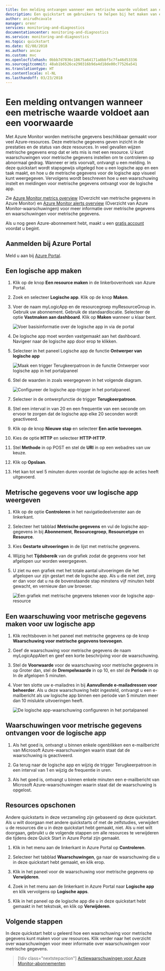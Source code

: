 ```yaml
---
title: Een melding ontvangen wanneer een metrische waarde voldoet aan een voorwaarde | Microsoft Docs
description: Een quickstart om gebruikers te helpen bij het maken van een metrische waarde voor een logische app
author: anirudhcavale
manager: orenr
services: monitoring-and-diagnostics
documentationcenter: monitoring-and-diagnostics
ms.service: monitoring-and-diagnostics
ms.topic: quickstart
ms.date: 02/08/2018
ms.author: ancav
ms.custom: mvc
ms.openlocfilehash: 0bbb7d7036c18675a64171a8bbf5c7fa46d53336
ms.sourcegitcommit: 48ab1b6526ce290316b9da4d18de00c77526a541
ms.translationtype: HT
ms.contentlocale: nl-NL
ms.lasthandoff: 03/23/2018
---
```

# <a name="receive-a-notification-when-a-metric-value-meets-a-condition"></a>Een melding ontvangen wanneer een metrische waarde voldoet aan een voorwaarde

Met Azure Monitor worden metrische gegevens beschikbaar gemaakt voor veel Azure-resources. Deze metrische gegevens geven inzicht in de prestaties en de status van deze resources. In veel gevallen wijzen metrische gegevens erop dat er iets mis is met een resource. U kunt waarschuwingen voor metrische gegevens instellen om te controleren op abnormaal gedrag. Wanneer er iets voorvalt, ontvangt u een melding. In deze quickstart wordt stapsgewijs uitgelegd hoe u een logische app en een taak maakt, en hoe u de metrische gegevens voor de logische app visueel kunt weergegeven. Vervolgens wordt beschreven hoe u een waarschuwing instelt en meldingen voor metrische gegevens ontvangt voor de logische app.

Zie [Azure Monitor metrics overview](./monitoring-overview-metrics.md) (Overzicht van metrische gegevens in Azure Monitor) en [Azure Monitor alerts overview](./monitoring-overview-alerts.md) (Overzicht van Azure Monitor-waarschuwingen) voor meer informatie over metrische gegevens en waarschuwingen voor metrische gegevens. 

Als u nog geen Azure-abonnement hebt, maakt u een [gratis account](https://azure.microsoft.com/free/) voordat u begint.

## <a name="sign-in-to-the-azure-portal"></a>Aanmelden bij Azure Portal

Meld u aan bij [Azure Portal](https://portal.azure.com/).

## <a name="create-a-logic-app"></a>Een logische app maken

1. Klik op de knop **Een resource maken** in de linkerbovenhoek van Azure Portal.

2. Zoek en selecteer **Logische app**. Klik op de knop **Maken**.

3. Voer de naam myLogicApp en de resourcegroep myResourceGroup in. Gebruik uw abonnement.  Gebruik de standaardlocatie. Selecteer de optie **Vastmaken aan dashboard**.  Klik op **Maken** wanneer u klaar bent. 

    ![Voer basisinformatie over de logische app in via de portal](./media/monitor-quick-resource-metric-alert-portal/create-logic-app-portal.png)  


4. De logische app moet worden vastgemaakt aan het dashboard. Navigeer naar de logische app door erop te klikken.

5. Selecteer in het paneel Logische app de functie **Ontwerper van logische app**

     ![Maak een trigger Terugkeerpatroon in de functie Ontwerper voor logische app in het portalpaneel](./media/monitor-quick-resource-metric-alert-portal/logic-app-designer.png)  

6. Stel de waarden in zoals weergegeven in het volgende diagram.

    ![Configureer de logische app-trigger in het portalpaneel](./media/monitor-quick-resource-metric-alert-portal/create-logic-app-triggers.png). 

7. Selecteer in de ontwerpfunctie de trigger **Terugkeerpatroon**.

8. Stel een interval in van 20 en een frequentie van een seconde om ervoor te zorgen dat de logische app elke 20 seconden wordt geactiveerd.

9. Klik op de knop **Nieuwe stap** en selecteer **Een actie toevoegen**.

10. Kies de optie **HTTP** en selecteer **HTTP-HTTP**.

11. Stel **Methode** in op POST en stel de **URI** in op een webadres van uw keuze.

12. Klik op **Opslaan**.

13. Het kan tot wel 5 minuten duren voordat de logische app de acties heeft uitgevoerd.  

## <a name="view-metrics-for-your-logic-app"></a>Metrische gegevens voor uw logische app weergeven

1. Klik op de optie **Controleren** in het navigatiedeelvenster aan de linkerkant.

2. Selecteer het tabblad **Metrische gegevens** en vul de logische app-gegevens in bij **Abonnement**, **Resourcegroep**, **Resourcetype** en **Resource**.

3. Kies **Gestarte uitvoeringen** in de lijst met metrische gegevens.

4. Wijzig het **Tijdsbereik** van de grafiek zodat de gegevens voor het afgelopen uur worden weergegeven.

5. U ziet nu een grafiek met het totale aantal uitvoeringen die het afgelopen uur zijn gestart met de logische app. Als u die niet ziet, zorg er dan voor dat u na de bovenstaande stap minstens vijf minuten hebt gewacht, en vernieuw dan uw browser. 

    ![Een grafiek met metrische gegevens tekenen voor de logische app-resource](./media/monitor-quick-resource-metric-alert-portal/logic-app-metric-chart.png)

## <a name="create-a-metric-alert-for-your-logic-app"></a>Een waarschuwing voor metrische gegevens maken voor uw logische app

1.  Klik rechtsboven in het paneel met metrische gegevens op de knop **Waarschuwing voor metrische gegevens toevoegen**.

2. Geef de waarschuwing voor metrische gegevens de naam myLogicAppAlert en geef een korte beschrijving voor de waarschuwing.

3. Stel de **Voorwaarde** voor de waarschuwing voor metrische gegevens in op Groter dan, stel de **Drempelwaarde** in op 10, en stel de **Periode** in op In de afgelopen 5 minuten.

4. Voer ten slotte uw e-mailadres in bij **Aanvullende e-mailadressen voor beheerder**. Als u deze waarschuwing hebt ingesteld, ontvangt u een e-mailbericht als uw logische app binnen een periode van 5 minuten meer dan 10 mislukte uitvoeringen heeft.

    ![De logische app-waarschuwing configureren in het portalpaneel](./media/monitor-quick-resource-metric-alert-portal/logic-app-metrics-alert-portal.png)

## <a name="receive-metric-alert-notifications-for-your-logic-app"></a>Waarschuwingen voor metrische gegevens ontvangen voor de logische app
1. Als het goed is, ontvangt u binnen enkele ogenblikken een e-mailbericht van Microsoft Azure-waarschuwingen waarin staat dat de waarschuwing is geactiveerd.

2. Ga terug naar de logische app en wijzig de trigger Terugkeerpatroon in een interval van 1 en wijzig de frequentie in uren.

3. Als het goed is, ontvangt u binnen enkele minuten een e-mailbericht van Microsoft Azure-waarschuwingen waarin staat dat de waarschuwing is opgelost.

## <a name="clean-up-resources"></a>Resources opschonen

Andere quickstarts in deze verzameling zijn gebaseerd op deze quickstart. Als u wilt doorgaan met andere quickstarts of met de zelfstudies, verwijdert u de resources die u in deze quickstart hebt gemaakt, niet. Als u niet wilt doorgaan, gebruikt u de volgende stappen om alle resources te verwijderen die tijdens deze Quick Start in Azure Portal zijn gemaakt.

1. Klik in het menu aan de linkerkant in Azure Portal op **Controleren**.

2. Selecteer het tabblad **Waarschuwingen**, ga naar de waarschuwing die u in deze quickstart hebt gemaakt, en klik erop.

3. Klik in het paneel voor de waarschuwing voor metrische gegevens op **Verwijderen**.

4. Zoek in het menu aan de linkerkant in Azure Portal naar **Logische app** en klik vervolgens op **Logische apps**.

5. Klik in het paneel op de logische app die u in deze quickstart hebt gemaakt in het tekstvak, en klik op **Verwijderen**.

## <a name="next-steps"></a>Volgende stappen

In deze quickstart hebt u geleerd hoe een waarschuwing voor metrische gegevens kunt maken voor uw resources. Klik verder naar het overzicht over waarschuwingen voor meer informatie over waarschuwingen voor metrische gegevens.

> [!div class="nextstepaction"]
> [Actiewaarschuwingen voor Azure Monitor-abonnementen](./monitor-quick-audit-notify-action-in-subscription.md )
